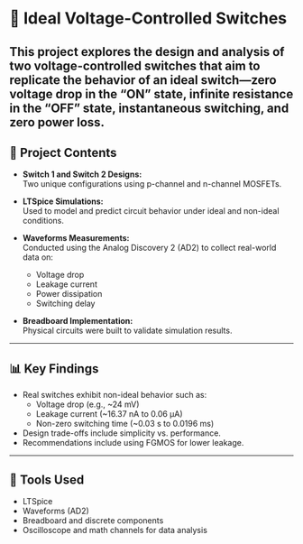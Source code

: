 # 🔌 Ideal Voltage-Controlled Switches

This project explores the design and analysis of two voltage-controlled switches that aim to replicate the behavior of an ideal switch—zero voltage drop in the “ON” state, infinite resistance in the “OFF” state, instantaneous switching, and zero power loss.
---

## 📁 Project Contents

- **Switch 1 and Switch 2 Designs:**  
  Two unique configurations using p-channel and n-channel MOSFETs.

- **LTSpice Simulations:**  
  Used to model and predict circuit behavior under ideal and non-ideal conditions.

- **Waveforms Measurements:**  
  Conducted using the Analog Discovery 2 (AD2) to collect real-world data on:
  - Voltage drop
  - Leakage current
  - Power dissipation
  - Switching delay

- **Breadboard Implementation:**  
  Physical circuits were built to validate simulation results.

---

## 📊 Key Findings

- Real switches exhibit non-ideal behavior such as:
  - Voltage drop (e.g., ~24 mV)
  - Leakage current (~16.37 nA to 0.06 µA)
  - Non-zero switching time (~0.03 s to 0.0196 ms)
- Design trade-offs include simplicity vs. performance.
- Recommendations include using FGMOS for lower leakage.

---

## 🔧 Tools Used

- LTSpice
- Waveforms (AD2)
- Breadboard and discrete components
- Oscilloscope and math channels for data analysis


